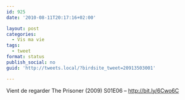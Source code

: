 ```yaml
---
id: 925
date: '2010-08-11T20:17:16+02:00'

layout: post
categories:
  - Vis ma vie
tags:
  - tweet
format: status
publish_social: no
guid: 'http://tweets.local/?birdsite_tweet=20913503001'

---
```


Vient de regarder The Prisoner (2009) S01E06 – http://bit.ly/6Cwo6C